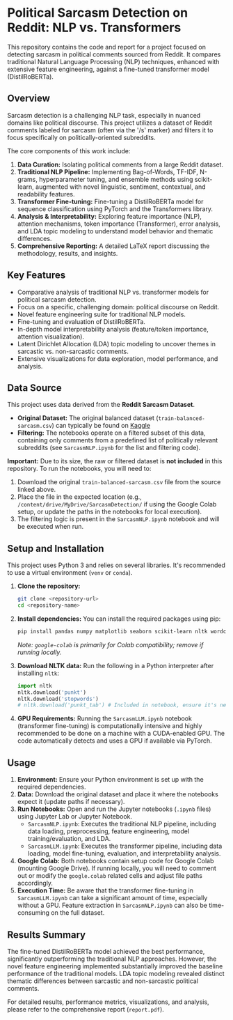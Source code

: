 # Political Sarcasm Detection on Reddit: NLP vs. Transformers

This repository contains the code and report for a project focused on detecting sarcasm in political comments sourced from Reddit. It compares traditional Natural Language Processing (NLP) techniques, enhanced with extensive feature engineering, against a fine-tuned transformer model (DistilRoBERTa).

## Overview

Sarcasm detection is a challenging NLP task, especially in nuanced domains like political discourse. This project utilizes a dataset of Reddit comments labeled for sarcasm (often via the '/s' marker) and filters it to focus specifically on politically-oriented subreddits.

The core components of this work include:
1.  **Data Curation:** Isolating political comments from a large Reddit dataset.
2.  **Traditional NLP Pipeline:** Implementing Bag-of-Words, TF-IDF, N-grams, hyperparameter tuning, and ensemble methods using scikit-learn, augmented with novel linguistic, sentiment, contextual, and readability features.
3.  **Transformer Fine-tuning:** Fine-tuning a DistilRoBERTa model for sequence classification using PyTorch and the Transformers library.
4.  **Analysis & Interpretability:** Exploring feature importance (NLP), attention mechanisms, token importance (Transformer), error analysis, and LDA topic modeling to understand model behavior and thematic differences.
5.  **Comprehensive Reporting:** A detailed LaTeX report discussing the methodology, results, and insights.

## Key Features

*   Comparative analysis of traditional NLP vs. transformer models for political sarcasm detection.
*   Focus on a specific, challenging domain: political discourse on Reddit.
*   Novel feature engineering suite for traditional NLP models.
*   Fine-tuning and evaluation of DistilRoBERTa.
*   In-depth model interpretability analysis (feature/token importance, attention visualization).
*   Latent Dirichlet Allocation (LDA) topic modeling to uncover themes in sarcastic vs. non-sarcastic comments.
*   Extensive visualizations for data exploration, model performance, and analysis.
## Data Source

This project uses data derived from the **Reddit Sarcasm Dataset**.

*   **Original Dataset:** The original balanced dataset (`train-balanced-sarcasm.csv`) can typically be found on [Kaggle](https://www.kaggle.com/datasets/danofer/sarcasm)
*   **Filtering:** The notebooks operate on a filtered subset of this data, containing only comments from a predefined list of politically relevant subreddits (see `SarcasmNLP.ipynb` for the list and filtering code).

**Important:** Due to its size, the raw or filtered dataset is **not included** in this repository. To run the notebooks, you will need to:
1.  Download the original `train-balanced-sarcasm.csv` file from the source linked above.
2.  Place the file in the expected location (e.g., `/content/drive/MyDrive/SarcasmDetection/` if using the Google Colab setup, or update the paths in the notebooks for local execution).
3.  The filtering logic is present in the `SarcasmNLP.ipynb` notebook and will be executed when run.

## Setup and Installation

This project uses Python 3 and relies on several libraries. It's recommended to use a virtual environment (`venv` or `conda`).

1.  **Clone the repository:**
    ```bash
    git clone <repository-url>
    cd <repository-name>
    ```

2.  **Install dependencies:**
    You can install the required packages using pip:
    ```bash
    pip install pandas numpy matplotlib seaborn scikit-learn nltk wordcloud torch torchvision torchaudio transformers plotly jupyterlab ipywidgets google-colab
    ```
    *Note: `google-colab` is primarily for Colab compatibility; remove if running locally.*

3.  **Download NLTK data:**
    Run the following in a Python interpreter after installing `nltk`:
    ```python
    import nltk
    nltk.download('punkt')
    nltk.download('stopwords')
    # nltk.download('punkt_tab') # Included in notebook, ensure it's needed or remove
    ```

4.  **GPU Requirements:** Running the `SarcasmLLM.ipynb` notebook (transformer fine-tuning) is computationally intensive and highly recommended to be done on a machine with a CUDA-enabled GPU. The code automatically detects and uses a GPU if available via PyTorch.

## Usage

1.  **Environment:** Ensure your Python environment is set up with the required dependencies.
2.  **Data:** Download the original dataset and place it where the notebooks expect it (update paths if necessary).
3.  **Run Notebooks:** Open and run the Jupyter notebooks (`.ipynb` files) using Jupyter Lab or Jupyter Notebook.
    *   `SarcasmNLP.ipynb`: Executes the traditional NLP pipeline, including data loading, preprocessing, feature engineering, model training/evaluation, and LDA.
    *   `SarcasmLLM.ipynb`: Executes the transformer pipeline, including data loading, model fine-tuning, evaluation, and interpretability analysis.
4.  **Google Colab:** Both notebooks contain setup code for Google Colab (mounting Google Drive). If running locally, you will need to comment out or modify the `google.colab` related cells and adjust file paths accordingly.
5.  **Execution Time:** Be aware that the transformer fine-tuning in `SarcasmLLM.ipynb` can take a significant amount of time, especially without a GPU. Feature extraction in `SarcasmNLP.ipynb` can also be time-consuming on the full dataset.

## Results Summary

The fine-tuned DistilRoBERTa model achieved the best performance, significantly outperforming the traditional NLP approaches. However, the novel feature engineering implemented substantially improved the baseline performance of the traditional models. LDA topic modeling revealed distinct thematic differences between sarcastic and non-sarcastic political comments.

For detailed results, performance metrics, visualizations, and analysis, please refer to the comprehensive report (`report.pdf`).
